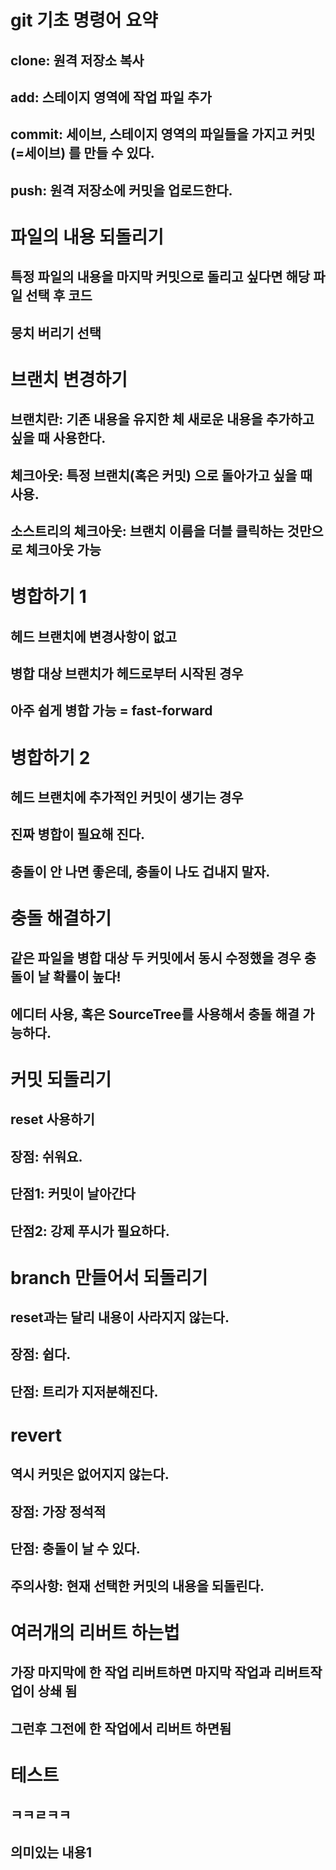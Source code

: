 
# git 기초 명령어 요약
## clone: 원격 저장소 복사
## add: 스테이지 영역에 작업 파일 추가
## commit: 세이브, 스테이지 영역의 파일들을 가지고 커밋(=세이브) 를 만들 수 있다.
## push: 원격 저장소에 커밋을 업로드한다.

# 파일의 내용 되돌리기
## 특정 파일의 내용을 마지막 커밋으로 돌리고 싶다면 해당 파일 선택 후 코드 
## 뭉치 버리기 선택

# 브랜치 변경하기
## 브랜치란: 기존 내용을 유지한 체 새로운 내용을 추가하고 싶을 때 사용한다.
## 체크아웃: 특정 브랜치(혹은 커밋) 으로 돌아가고 싶을 때 사용.
## 소스트리의 체크아웃: 브랜치 이름을 더블 클릭하는 것만으로 체크아웃 가능

# 병합하기 1
## 헤드 브랜치에 변경사항이 없고
## 병합 대상 브랜치가 헤드로부터 시작된 경우
## 아주 쉽게 병합 가능 = fast-forward

# 병합하기 2
## 헤드 브랜치에 추가적인 커밋이 생기는 경우
## 진짜 병합이 필요해 진다.
## 충돌이 안 나면 좋은데, 충돌이 나도 겁내지 말자.

# 충돌 해결하기
## 같은 파일을 병합 대상 두 커밋에서 동시 수정했을 경우 충돌이 날 확률이 높다!
## 에디터 사용, 혹은 SourceTree를 사용해서 충돌 해결 가능하다.

# 커밋 되돌리기
## reset 사용하기
## 장점: 쉬워요.
## 단점1: 커밋이 날아간다
## 단점2: 강제 푸시가 필요하다.

# branch 만들어서 되돌리기
## reset과는 달리 내용이 사라지지 않는다.
## 장점: 쉽다.
## 단점: 트리가 지저분해진다.

# revert
## 역시 커밋은 없어지지 않는다.
## 장점: 가장 정석적
## 단점: 충돌이 날 수 있다.
## 주의사항: 현재 선택한 커밋의 내용을 되돌린다.

# 여러개의 리버트 하는법
## 가장 마지막에 한 작업 리버트하면 마지막 작업과 리버트작업이 상쇄 됨
## 그런후 그전에 한 작업에서 리버트 하면됨

# 테스트
## ㅋㅋㄹㅋㅋ
## 의미있는 내용1
